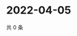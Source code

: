 # 2022-04-05

共 0 条

<!-- BEGIN WEIBO -->
<!-- 最后更新时间 Tue Apr 05 2022 10:52:35 GMT+0800 (China Standard Time) -->

<!-- END WEIBO -->
